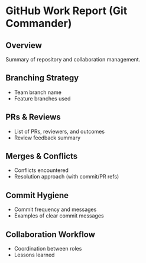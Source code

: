 # GitHub Work Report (Git Commander)

## Overview
Summary of repository and collaboration management.

## Branching Strategy
- Team branch name
- Feature branches used

## PRs & Reviews
- List of PRs, reviewers, and outcomes
- Review feedback summary

## Merges & Conflicts
- Conflicts encountered
- Resolution approach (with commit/PR refs)

## Commit Hygiene
- Commit frequency and messages
- Examples of clear commit messages

## Collaboration Workflow
- Coordination between roles
- Lessons learned 